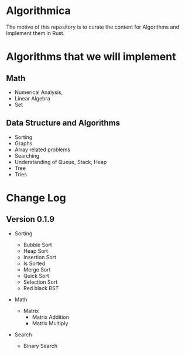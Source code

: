 # Algorithmica

The motive of this repository is to curate the content for Algorithms and Implement them in Rust.


# Algorithms that we will implement

## Math
- Numerical Analysis, 
- Linear Algebra 
- Set

## Data Structure and Algorithms 
- Sorting 
- Graphs 
- Array related problems 
- Searching
- Understanding of Queue, Stack, Heap
- Tree
- Tries

# Change Log
## Version 0.1.9
- Sorting
  - Bubble Sort
  - Heap Sort 
  - Insertion Sort
  - Is Sorted
  - Merge Sort 
  - Quick Sort
  - Selection Sort
  - Red black BST

- Math
  - Matrix
    - Matrix Addition
    - Matrix Multiply

- Search
  - Binary Search
